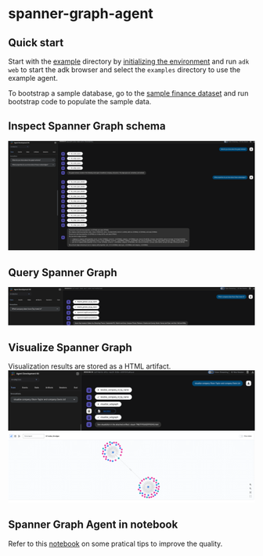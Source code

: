 # spanner-graph-agent

## Quick start

Start with the [example](examples/) directory by
[initializing the environment](examples#run-the-agent-with-adk) and run `adk
web` to start the adk browser and select the `examples` directory to use the
example agent.

To bootstrap a sample database, go to the
[sample finance dataset](datasets/finance) and run bootstrap code to populate
the sample data.

## Inspect Spanner Graph schema

![Inspect Spanner Graph schema](imgs/inspect_schema.png)

## Query Spanner Graph

![Query Spanner Graph](imgs/query_graph.png)

## Visualize Spanner Graph

Visualization results are stored as a HTML artifact.
![Visualize Spanner Graph](imgs/visualize_graph_1.png)
![Visualize Spanner Graph](imgs/visualize_graph_2.png)

## Spanner Graph Agent in notebook

Refer to this [notebook](datasets/Chat_with_Spanner_Graph_Agent.ipynb) on
some pratical tips to improve the quality.
